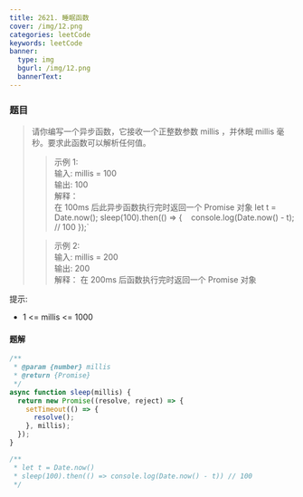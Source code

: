 ```yaml
---
title: 2621. 睡眠函数
cover: /img/12.png
categories: leetCode
keywords: leetCode
banner:
  type: img
  bgurl: /img/12.png
  bannerText:
---
```


<!-- @format -->

### 题目

> 请你编写一个异步函数，它接收一个正整数参数 millis ，并休眠 millis 毫秒。要求此函数可以解析任何值。
>
> > 示例 1:<br>输入: millis = 100 <br>输出: 100 <br> 解释：<br>在 100ms 后此异步函数执行完时返回一个 Promise 对象
> > let t = Date.now();
> > sleep(100).then(() => {
> > &nbsp; &nbsp;console.log(Date.now() - t); // 100
> > });`
>
> > 示例 2:<br>输入: millis = 200<br>输出: 200 <br> 解释： 在 200ms 后函数执行完时返回一个 Promise 对象

提示:

- 1 <= millis <= 1000

#### 题解

```javascript
/**
 * @param {number} millis
 * @return {Promise}
 */
async function sleep(millis) {
  return new Promise((resolve, reject) => {
    setTimeout(() => {
      resolve();
    }, millis);
  });
}

/**
 * let t = Date.now()
 * sleep(100).then(() => console.log(Date.now() - t)) // 100
 */
```
